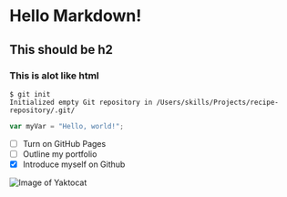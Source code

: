 # Hello Markdown!

## This should be h2

### This is alot like html


```
$ git init
Initialized empty Git repository in /Users/skills/Projects/recipe-repository/.git/
```


``` javascript
var myVar = "Hello, world!";
```

- [ ] Turn on GitHub Pages
- [ ] Outline my portfolio
- [x] Introduce myself on Github

![Image of Yaktocat](https://octodex.github.com/images/yaktocat.png)

